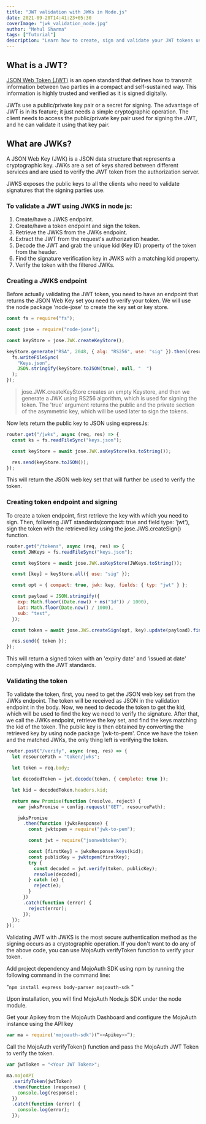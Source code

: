 ```yaml
---
title: "JWT validation with JWKs in Node.js"
date: 2021-09-20T14:41:23+05:30
coverImage: "jwk_validation_node.jpg"
author: "Mehul Sharma"
tags: ["Tutorial"]
description: "Learn how to create, sign and validate your JWT tokens using RS256 with JWKS endpoint in Node.JS"
---
```


## What is a JWT?

[JSON Web Token (JWT)](https://mojoauth.com/blog/what-is-jwt/) is an open standard that defines how to transmit information between two parties in a compact and self-sustained way. This information is highly trusted and verified as it is signed digitally.

JWTs use a public/private key pair or a secret for signing. The advantage of JWT is in its feature; it just needs a simple cryptographic operation. The client needs to access the public/private key pair used for signing the JWT, and he can validate it using that key pair.

## What are JWKs?

​​A JSON Web Key (JWK) is a JSON data structure that represents a cryptographic key. JWKs are a set of keys shared between different services and are used to verify the JWT token from the authorization server.

JWKS exposes the public keys to all the clients who need to validate signatures that the signing parties use.

### To validate a JWT using JWKS in node js:

1. Create/have a JWKS endpoint.
2. Create/have a token endpoint and sign the token.
3. Retrieve the JWKS from the JWKs endpoint.
4. Extract the JWT from the request's authorization header.
5. Decode the JWT and grab the unique kid (Key ID) property of the token from the header.
6. Find the signature verification key in JWKS with a matching kid property.
7. Verify the token with the filtered JWKs.

### Creating a JWKS endpoint

Before actually validating the JWT token, you need to have an endpoint that returns the JSON Web Key set you need to verify your token. We will use the node package 'node-jose' to create the key set or key store.

```js
const fs = require("fs");

const jose = require("node-jose");

const keyStore = jose.JWK.createKeyStore();

keyStore.generate("RSA", 2048, { alg: "RS256", use: "sig" }).then((result) => {
  fs.writeFileSync(
    "Keys.json",
    JSON.stringify(keyStore.toJSON(true), null, "  ")
  );
});
```

> jose.JWK.createKeyStore creates an empty Keystore, and then we generate a JWK using RS256 algorithm, which is used for signing the token.
> The 'true' argument returns the public and the private section of the asymmetric key, which will be used later to sign the tokens.

Now lets return the public key to JSON using expressJs:

```js
router.get("/jwks", async (req, res) => {
  const ks = fs.readFileSync("keys.json");

  const keyStore = await jose.JWK.asKeyStore(ks.toString());

  res.send(keyStore.toJSON());
});
```

This will return the JSON web key set that will further be used to verify the token.

### Creating token endpoint and signing

To create a token endpoint, first retrieve the key with which you need to sign. Then, following JWT standards(compact: true and field type: 'jwt'), sign the token with the retrieved key using the jose.JWS.createSign() function.

```js
router.get("/tokens", async (req, res) => {
  const JWKeys = fs.readFileSync("keys.json");

  const keyStore = await jose.JWK.asKeyStore(JWKeys.toString());

  const [key] = keyStore.all({ use: "sig" });

  const opt = { compact: true, jwk: key, fields: { typ: "jwt" } };

  const payload = JSON.stringify({
    exp: Math.floor((Date.now() + ms("1d")) / 1000),
    iat: Math.floor(Date.now() / 1000),
    sub: "test",
  });

  const token = await jose.JWS.createSign(opt, key).update(payload).final();

  res.send({ token });
});
```

This will return a signed token with an 'expiry date' and 'issued at date' complying with the JWT standards.

### Validating the token

To validate the token, first, you need to get the JSON web key set from the JWKs endpoint. The token will be received as JSON in the validation endpoint in the body. Now, we need to decode the token to get the kid, which will be used to find the key we need to verify the signature. After that, we call the JWKs endpoint, retrieve the key set, and find the keys matching the kid of the token. The public key is then obtained by converting the retrieved key by using node package 'jwk-to-pem'. Once we have the token and the matched JWKs, the only thing left is verifying the token.

```js
router.post("/verify", async (req, res) => {
  let resourcePath = "token/jwks";

  let token = req.body;

  let decodedToken = jwt.decode(token, { complete: true });

  let kid = decodedToken.headers.kid;

  return new Promise(function (resolve, reject) {
    var jwksPromise = config.request("GET", resourcePath);

    jwksPromise
      .then(function (jwksResponse) {
        const jwktopem = require("jwk-to-pem");

        const jwt = require("jsonwebtoken");

        const [firstKey] = jwksResponse.keys(kid);
        const publicKey = jwktopem(firstKey);
        try {
          const decoded = jwt.verify(token, publicKey);
          resolve(decoded);
        } catch (e) {
          reject(e);
        }
      })
      .catch(function (error) {
        reject(error);
      });
  });
});
```

Validating JWT with JWKS is the most secure authentication method as the signing occurs as a cryptographic operation. If you don't want to do any of the above code, you can use MojoAuth verifyToken function to verify your token.

Add project dependency and MojoAuth SDK using npm by running the following command in the command line:

"`npm install express body-parser mojoauth-sdk` "

Upon installation, you will find MojoAuth Node.js SDK under the node module.

Get your Apikey from the MojoAuth Dashboard and configure the MojoAuth instance using the API key

```js
var ma = require('mojoauth-sdk')(“<<Apikey>>”);
```

Call the MojoAuth verifyToken() function and pass the MojoAuth JWT Token to verify the token.

```js
var jwtToken = "<Your JWT Token>";

ma.mojoAPI
  .verifyToken(jwtToken)
  .then(function (response) {
    console.log(response);
  })
  .catch(function (error) {
    console.log(error);
  });
```
